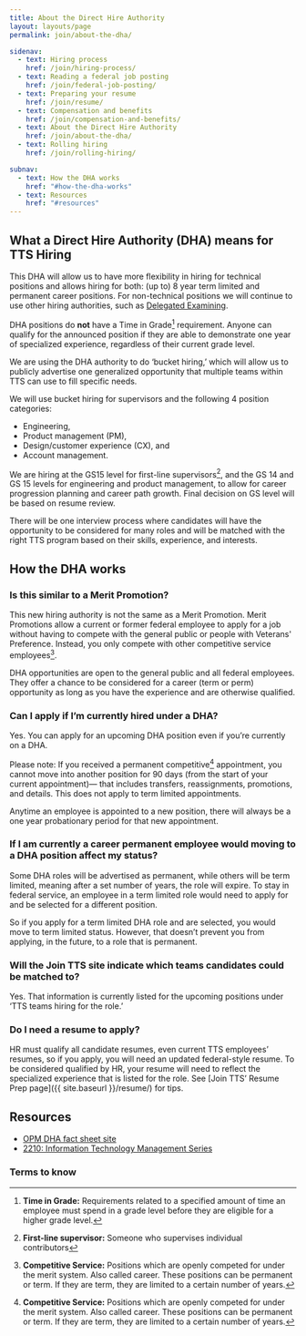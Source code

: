 ```yaml
---
title: About the Direct Hire Authority
layout: layouts/page
permalink: join/about-the-dha/

sidenav:
  - text: Hiring process
    href: /join/hiring-process/
  - text: Reading a federal job posting
    href: /join/federal-job-posting/
  - text: Preparing your resume
    href: /join/resume/
  - text: Compensation and benefits
    href: /join/compensation-and-benefits/
  - text: About the Direct Hire Authority
    href: /join/about-the-dha/
  - text: Rolling hiring
    href: /join/rolling-hiring/

subnav:
  - text: How the DHA works
    href: "#how-the-dha-works"
  - text: Resources
    href: "#resources"
---
```



## What a Direct Hire Authority (DHA) means for TTS Hiring
This DHA will allow us to have more flexibility in hiring for technical positions and allows hiring for both: (up to) 8 year term limited and permanent career positions. For non-technical positions we will continue to use other hiring authorities, such as [Delegated Examining](https://handbook.tts.gsa.gov/hiring-staying-or-changing-jobs/hiring-authorities/).

DHA positions do **not** have a Time in Grade[^1] requirement. Anyone can qualify for the announced position if they are able to demonstrate one year of specialized experience, regardless of their current grade level. 

We are using the DHA authority to do ‘bucket hiring,’ which will allow us to publicly advertise one generalized opportunity that multiple teams within TTS can use to fill specific needs. 

We will use bucket hiring for supervisors and the following 4 position categories: 
* Engineering, 
* Product management (PM), 
* Design/customer experience (CX), and 
* Account management. 

We are hiring at the GS15 level for first-line supervisors[^2], and the GS 14 and GS 15 levels for engineering and product management, to allow for career progression planning and career path growth. Final decision on GS level will be based on resume review.

There will be one interview process where candidates will have the opportunity to be considered for many roles and will be matched with the right TTS program based on their skills, experience, and interests. 

## How the DHA works
### Is this similar to a Merit Promotion?
This new hiring authority is not the same as a Merit Promotion. Merit Promotions allow a current or former federal employee to apply for a job without having to compete with the general public or people with Veterans' Preference. Instead, you only compete with other competitive service employees[^3].

DHA opportunities are open to the general public and all federal employees. They offer a chance to be considered for a career (term or perm) opportunity as long as you have the experience and are otherwise qualified.

### Can I apply if I’m currently hired under a DHA?
Yes. You can apply for an upcoming DHA position even if you’re currently on a DHA. 

Please note: If you received a permanent competitive[^3] appointment, you cannot move into another position for 90 days (from the start of your current appointment)— that includes transfers, reassignments, promotions, and details. This does not apply to term limited appointments. 

Anytime an employee is appointed to a new position, there will always be a one year probationary period for that new appointment. 

### If I am currently a career permanent employee would moving to a DHA position affect my status?
Some DHA roles will be advertised as permanent, while others will be term limited, meaning after a set number of years, the role will expire. To stay in federal service, an employee in a term limited role would need to apply for and be selected for a different position.

So if you apply for a term limited DHA role and are selected, you would move to term limited status. However, that doesn’t prevent you from applying, in the future, to a role that is permanent. 

### Will the Join TTS site indicate which teams candidates could be matched to?
Yes. That information is currently listed for the upcoming positions under ‘TTS teams hiring for the role.’

### Do I need a resume to apply?
HR must qualify all candidate resumes, even current TTS employees’ resumes, so if you apply, you will need an updated federal-style resume. To be considered qualified by HR, your resume will need to reflect the specialized experience that is listed for the role. See [Join TTS’ Resume Prep page]({{ site.baseurl }}/resume/) for tips.


## Resources
* [OPM DHA fact sheet site](https://www.opm.gov/policy-data-oversight/hiring-information/direct-hire-authority/#url=Fact-Sheet)
* [2210: Information Technology Management Series](https://www.opm.gov/policy-data-oversight/classification-qualifications/general-schedule-qualification-standards/0300/gs-2210-information-technology-management-series/)

### Terms to know

[^1]: **Time in Grade:** Requirements related to a specified amount of time an employee must spend in a grade level before they are eligible for a higher grade level.
[^2]: **First-line supervisor:** Someone who supervises individual contributors
[^3]: **Competitive Service:** Positions which are openly competed for under the merit system. Also called career. These positions can be permanent or term. If they are term, they are limited to a certain number of years.  
